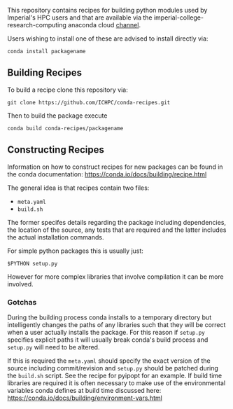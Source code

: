 This repository contains recipes for building python modules used by Imperial's HPC users and that are available via the imperial-college-research-computing anaconda cloud [channel](https://anaconda.org/imperial-college-research-computing).

Users wishing to install one of these are advised to install directly via:

    conda install packagename

## Building Recipes

To build a recipe clone this repository via:

    git clone https://github.com/ICHPC/conda-recipes.git

Then to build the package execute

    conda build conda-recipes/packagename

## Constructing Recipes

Information on how to construct recipes for new packages can be found in the conda documentation:
https://conda.io/docs/building/recipe.html

The general idea is that recipes contain two files:

 -  `meta.yaml`
 -  `build.sh`

The former specifes details regarding the package including dependencies, the location of the source, any tests that are required and the latter includes the actual installation commands.

For simple python packages this is usually just:

    $PYTHON setup.py 

However for more complex libraries that involve compilation it can be more involved.

### Gotchas

During the building process conda installs to a temporary directory but intelligently changes the paths of any libraries such that they will be correct when a user actually installs the package. For this reason if `setup.py` specifies explicit paths it will usually break conda's build process and `setup.py` will need to be altered. 

If this is required the `meta.yaml` should specify the exact version of the source including commit/revision and `setup.py` should be patched during the `build.sh` script. See the recipe for pyipopt for an example. If build time libraries are required it is often necessary to make use of the environmental variables conda defines at build time discussed here: https://conda.io/docs/building/environment-vars.html
